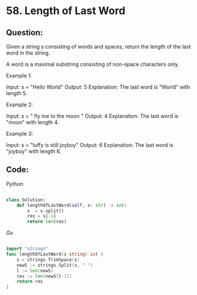 # 58. Length of Last Word

## Question:

Given a string s consisting of words and spaces, return the length of the last word in the string.

A word is a maximal substring consisting of non-space characters only.

Example 1:

Input: s = "Hello World"
Output: 5
Explanation: The last word is "World" with length 5.

Example 2:

Input: s = "   fly me   to   the moon  "
Output: 4
Explanation: The last word is "moon" with length 4.

Example 3:

Input: s = "luffy is still joyboy"
Output: 6
Explanation: The last word is "joyboy" with length 6.

## Code:
*Python*
```python

class Solution:
    def lengthOfLastWord(self, s: str) -> int:
        s  = s.split()
        res = s[-1]
        return len(res)
```
*Go*

```go 

import "strings"
func lengthOfLastWord(s string) int {
    s = strings.TrimSpace(s)
    newS := strings.Split(s, " ")
    l := len(newS)
    res := len(newS[l-1])
	return res
}
```